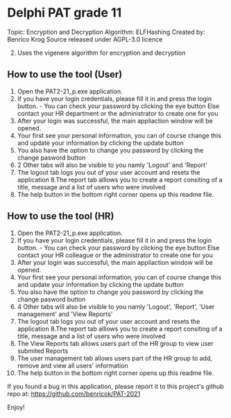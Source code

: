 # Delphi PAT grade 11
Topic: Encryption and Decryption
Algorithm: ELFHashing
Created by: Benrico Krog
Source released under AGPL-3.0 licence

2. Uses the vigenere algorithm for encryption and decryption

## How to use the tool (User)
1. Open the PAT2-21_p.exe application.
2. If you have your login credentials, please fill it in and press the login button.
       - You can check your password by clicking the eye button
    Else contact your HR department or the administrator to create one for you
3. After your login was successful, the main appliaction window will be opened.
4. Your first see your personal information, you can of course change this and
    update your information by clicking the update button
5. You also have the option to change you password by clicking the change 
    pasword button
6. 2 Other tabs will also be visible to you namly 'Logout' and 'Report'
7. The logout tab logs you out of your user account and resets the application
8.The report tab alllows you to create a report consiting of a title, message and
    a list of users who were involved
9. The help button in the bottom right corner opens up this readme file. 

## How to use the tool (HR)
1. Open the PAT2-21_p.exe application.
2. If you have your login credentials, please fill it in and press the login button.
       - You can check your password by clicking the eye button
    Else contact your HR colleague or the administrator to create one for you
3. After your login was successful, the main appliaction window will be opened.
4. Your first see your personal information, you can of course change this and
    update your information by clicking the update button
5. You also have the option to change you password by clicking the change 
    pasword button
6. 4 Other tabs will also be visible to you namly 'Logout', 'Report', 'User 
management'
    and 'View Reports'
7. The logout tab logs you out of your user account and resets the application
8.The report tab alllows you to create a report consiting of a title, message and
    a list of users who were involved
9. The View Reports tab allows users part of the HR group to view user 
     submited Reports
10. The user management tab allows users part of the HR group to add, remove
     and view all users' information 
11. The help button in the bottom right corner opens up this readme file. 

If you found a bug in this application, please report it to this project's github 
repo at: https://github.com/benricok/PAT-2021

Enjoy! 
